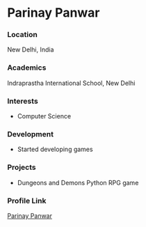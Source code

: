 # Parinay Panwar

### Location

New Delhi, India

### Academics

Indraprastha International School, New Delhi

### Interests

- Computer Science

### Development

- Started developing games

### Projects

- Dungeons and Demons Python RPG game

### Profile Link

[Parinay Panwar](https://github.com/parinay602)
